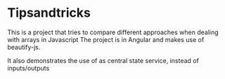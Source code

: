# Tipsandtricks

This is a project that tries to compare different approaches when dealing with arrays in Javascript
The project is in Angular and makes use of beautify-js. 

It also demonstrates the use of as central state service, instead of inputs/outputs
